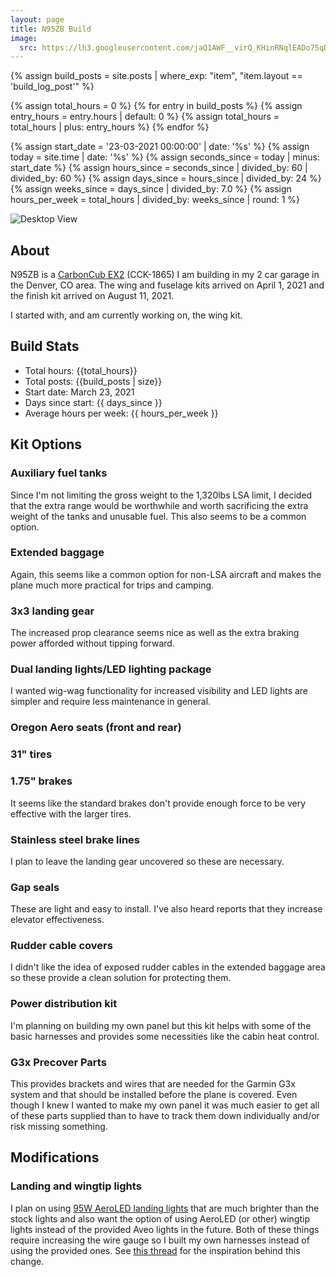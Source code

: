 ```yaml
---
layout: page
title: N95ZB Build
image:
  src: https://lh3.googleusercontent.com/jaQ1AWF__virQ_KHinRNqlEADo75qDH9ELZvUXp4MR8Lp20077jocDrz3tA1x-hPyg4TgPSogJjAQgbqY9XU-ovsDDuGGyEsx45n4BQA9xM4RFmPaR_6rfIxoR5S5aZwkfFZH7tWumM=w2400
---
```


{% assign build_posts = site.posts | where_exp: "item", "item.layout == 'build_log_post'"  %}

{% assign total_hours = 0 %}
{% for entry in build_posts %}
  {% assign entry_hours = entry.hours | default: 0 %}
  {% assign total_hours = total_hours | plus: entry_hours %}
{% endfor %}

{% assign start_date = '23-03-2021 00:00:00' | date: '%s' %}
{% assign today = site.time | date: '%s' %}
{% assign seconds_since = today | minus: start_date %}
{% assign hours_since = seconds_since | divided_by: 60 | divided_by: 60 %}
{% assign days_since = hours_since | divided_by: 24 %}
{% assign weeks_since = days_since | divided_by: 7.0 %}
{% assign hours_per_week = total_hours | divided_by: weeks_since | round: 1 %}

![Desktop View](https://lh3.googleusercontent.com/jaQ1AWF__virQ_KHinRNqlEADo75qDH9ELZvUXp4MR8Lp20077jocDrz3tA1x-hPyg4TgPSogJjAQgbqY9XU-ovsDDuGGyEsx45n4BQA9xM4RFmPaR_6rfIxoR5S5aZwkfFZH7tWumM=w2400)

## About
N95ZB is a [CarbonCub EX2](http://cubcrafters.com/carboncub/ex) (CCK-1865) I am building in my 2 car garage in the Denver, CO area. The wing and fuselage kits arrived on April 1, 2021 and the finish kit arrived on August 11, 2021.

I started with, and am currently working on, the wing kit.

## Build Stats
* Total hours: {{total_hours}}
* Total posts: {{build_posts | size}}
* Start date: March 23, 2021
* Days since start: {{ days_since }}
* Average hours per week: {{ hours_per_week }}

## Kit Options

### Auxiliary fuel tanks
Since I'm not limiting the gross weight to the 1,320lbs LSA limit, I decided that the extra range would be worthwhile and worth sacrificing the extra weight of the tanks and unusable fuel. This also seems to be a common option.

### Extended baggage
Again, this seems like a common option for non-LSA aircraft and makes the plane much more practical for trips and camping.

### 3x3 landing gear
The increased prop clearance seems nice as well as the extra braking power afforded without tipping forward.

### Dual landing lights/LED lighting package
I wanted wig-wag functionality for increased visibility and LED lights are simpler and require less maintenance in general.

### Oregon Aero seats (front and rear)

### 31" tires

### 1.75" brakes
It seems like the standard brakes don't provide enough force to be very effective with the larger tires.

### Stainless steel brake lines
I plan to leave the landing gear uncovered so these are necessary.

### Gap seals
These are light and easy to install. I've also heard reports that they increase elevator effectiveness.

### Rudder cable covers
I didn't like the idea of exposed rudder cables in the extended baggage area so these provide a clean solution for protecting them.

### Power distribution kit
I'm planning on building my own panel but this kit helps with some of the basic harnesses and provides some necessities like the cabin heat control.

### G3x Precover Parts
This provides brackets and wires that are needed for the Garmin G3x system and that should be installed before the plane is covered. Even though I knew I wanted to make my own panel it was much easier to get all of these parts supplied than to have to track them down individually and/or risk missing something.

## Modifications

### Landing and wingtip lights
I plan on using [95W AeroLED landing lights](https://aeroleds.com/products/sunspot-36-4000-landing-light/) that are much brighter than the stock lights and also want the option of using AeroLED (or other) wingtip lights instead of the provided Aveo lights in the future. Both of these things require increasing the wire gauge so I built my own harnesses instead of using the provided ones. See [this thread](https://forum.cubcrafters.com/showthread.php/3846-New-AeroLED-Landing-Lights) for the inspiration behind this change.